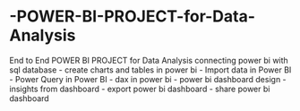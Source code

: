 # -POWER-BI-PROJECT-for-Data-Analysis
End to End POWER BI PROJECT for Data Analysis    connecting power bi with sql database - create charts and tables in power bi - Import data in Power BI  - Power Query in Power BI  - dax in power bi  - power bi dashboard design - insights from dashboard  - export power bi dashboard - share power bi dashboard  
